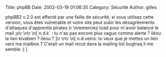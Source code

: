 Title: phpBB
Date: 2002-03-19 01:06:35
Category: Sécurité
Author: gilles

phpBB2 v.2.0 est affecté par une faille de sécurité, si vous utilisez cette version, vous êtes vulnérable et votre site peut subir les désagréements d'attaques d'apprentis pirates.\r
\nremerciez toad pour m'avoir balancé le mail ;p\r
\n\r
\n[ n.d.k` : tu n'as pas encore plus vague comme alerte ? iléou le lien kivabien ? iléou ? ]\r
\n\r
\n[ n.d.veins: tu veux que je mettes un lien vers ma mailbox ? C'etait un mail recut dans la mailing list bugtraq il me semble :) ]